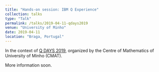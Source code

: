 ```yaml
---
title: "Hands-on session: IBM Q Experience"
collection: talks
type: "Talk"
permalink: /talks/2019-04-11-qdays2019
venue: "University of Minho"
date: 2019-04-11
location: "Braga, Portugal"
---
```


In the context of [Q DAYS 2019](http://w3.math.uminho.pt/qdays2019/), organized by the Centre of Mathematics of University of Minho (CMAT).

More information soon.